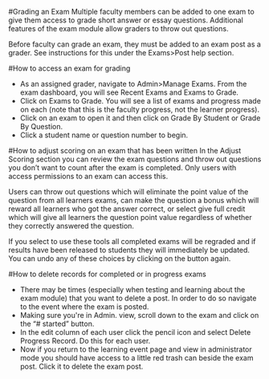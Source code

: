 #Grading an Exam
Multiple faculty members can be added to one exam to give them access to grade short answer or essay questions.  Additional features of the exam module allow graders to throw out questions.

Before faculty can grade an exam, they must be added to an exam post as a grader.  See instructions for this under the Exams>Post help section.

#How to access an exam for grading
* As an assigned grader, navigate to Admin>Manage Exams.  From the exam dashboard, you will see Recent Exams and Exams to Grade.
* Click on Exams to Grade.  You will see a list of exams and progress made on each (note that this is the faculty progress, not the learner progress).
* Click on an exam to open it and then click on Grade By Student or Grade By Question.
* Click a student name or question number to begin.

#How to adjust scoring on an exam that has been written
In the Adjust Scoring section you can review the exam questions and throw out questions you don’t want to count after the exam is completed.  Only users with access permissions to an exam can access this.

Users can throw out questions which will eliminate the point value of the question from all learners exams, can make the question a bonus which will reward all learners who got the answer correct, or select give full credit which will give all learners the question point value regardless of whether they correctly answered the question.

If you select to use these tools all completed exams will be regraded and if results have been released to students they will immediately be updated.
You can undo any of these choices by clicking on the button again.  

#How to delete records for completed or in progress exams  
* There may be times (especially when testing and learning about the exam module) that you want to delete a post.  In order to do so navigate to the event where the exam is posted.  
* Making sure you're in Admin. view, scroll down to the exam and click on the “# started” button.
* In the edit column of each user click the pencil icon and select Delete Progress Record.  Do this for each user.  
* Now if you return to the learning event page and view in administrator mode you should have access to a little red trash can beside the exam post.  Click it to delete the exam post.
